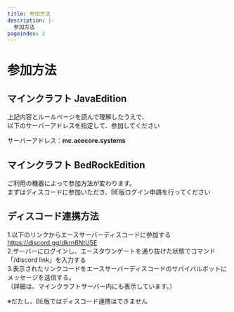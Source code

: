 ```yaml
---
title: 参加方法
description: |-
  参加方法
pageindex: 2
---
```


# 参加方法

## マインクラフト JavaEdition

上記内容とルールページを読んで理解したうえで、  
以下のサーバーアドレスを指定して、参加してください  

サーバーアドレス：**mc.acecore.systems**

## マインクラフト BedRockEdition

ご利用の機器によって参加方法が変わります。  
まずはディスコードに参加いただき、BE版ログイン申請を行ってください

## ディスコード連携方法

1.以下のリンクからエースサーバーディスコードに参加する  
https://discord.gg/dkrn6NtU5E  
2.サーバーにログインし、エースタウンゲートを通り抜けた状態でコマンド「/discord link」を入力する  
3.表示されたリンクコードをエースサーバーディスコードのサバイバルボットにメッセージを送信する。  
（詳細は、マインクラフトサーバー内にも表示しています。）

※だたし、BE版ではディスコード連携はできません